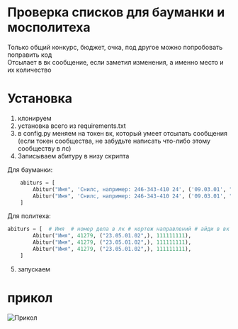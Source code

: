 # Проверка списков для бауманки и мосполитеха
Только общий конкурс, бюджет, очка, под другое можно попробовать поправить код  
Отсылает в вк сообщение, если заметил изменения, а именно место и их количество
# Установка
1. клонируем
2. установка всего из requirements.txt
3. в config.py меняем на токен вк, который умеет отсылать сообщения
(если токен сообщества, не забудьте написать что-либо этому сообществу в лс)
4. Записываем абитуру в низу скрипта  

Для бауманки:
```python
    abiturs = [                                                                               # обязательно из цифр
        Abitur("Имя", 'Снилс, например: 246-343-410 24', ('09.03.01', "Направления кортежем"), int("id v vk")),
        Abitur("Имя", 'Снилс, например: 246-343-410 24', ('09.03.01', "Направления кортежем"), int("id v vk")),
    ]
```  
Для политеха:
```python
abiturs = [  # Имя  # номер дела в лк # кортеж направлений # айди в вк
        Abitur("Имя", 41279, ("23.05.01.02",), 111111111),
        Abitur("Имя", 41279, ("23.05.01.02",), 111111111),
        Abitur("Имя", 41279, ("23.05.01.02",), 111111111),
    ]
```
5. запускаем
# прикол
![Прикол](https://i.ibb.co/b2Fw5sH/sa.png)
